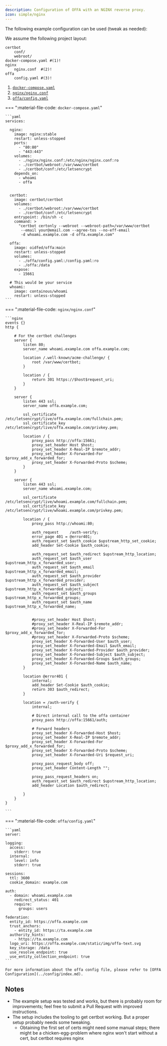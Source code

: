 ```yaml
---
description: Configuration of OFFA with an NGINX reverse proxy.
icon: simple/nginx
---
```


The following example configuration can be used (tweak as needed):

We assume the following project layout:

```tree
certbot
    conf/
    webroot/
docker-compose.yaml #(1)!
nginx
    nginx.conf  #(2)!
offa
    config.yaml #(3)!
```

1. [`docker-compose.yaml`](#docker-composeyaml)
2. [`nginx/nginx.conf`](#nginxnginxconf)
3. [`offa/config.yaml`](#offaconfigyaml)

=== ":material-file-code: `docker-compose.yaml`"

    ```yaml
    services:

      nginx:
        image: nginx:stable
        restart: unless-stopped
        ports:
          - "80:80"
          - "443:443"
        volumes:
          - ./nginx/nginx.conf:/etc/nginx/nginx.conf:ro
          - ./certbot/webroot:/var/www/certbot
          - ./certbot/conf:/etc/letsencrypt
        depends_on:
          - whoami
          - offa


      certbot:
        image: certbot/certbot
        volumes:
          - ./certbot/webroot:/var/www/certbot
          - ./certbot/conf:/etc/letsencrypt
        entrypoint: /bin/sh -c
        command: >
          "certbot certonly --webroot --webroot-path=/var/www/certbot
           --email your@email.com --agree-tos --no-eff-email
           -d whoami.example.com -d offa.example.com"

      offa:
        image: oidfed/offa:main
        restart: unless-stopped
        volumes:
          - ./offa/config.yaml:/config.yaml:ro
          - ./offa:/data
        expose:
          - 15661

      # This would be your service
      whoami:
        image: containous/whoami
        restart: unless-stopped
    ```

=== ":material-file-code: `nginx/nginx.conf`"

    ```nginx
    events {}
    http {

        # For the certbot challenges
        server {
            listen 80;
            server_name whoami.example.com offa.example.com;

            location /.well-known/acme-challenge/ {
                root /var/www/certbot;
            }

            location / {
                return 301 https://$host$request_uri;
            }
        }

        server {
            listen 443 ssl;
            server_name offa.example.com;

            ssl_certificate /etc/letsencrypt/live/offa.example.com/fullchain.pem;
            ssl_certificate_key /etc/letsencrypt/live/offa.example.com/privkey.pem;

            location / {
                proxy_pass http://offa:15661;
                proxy_set_header Host $host;
                proxy_set_header X-Real-IP $remote_addr;
                proxy_set_header X-Forwarded-For $proxy_add_x_forwarded_for;
                proxy_set_header X-Forwarded-Proto $scheme;
            }
        }

        server {
            listen 443 ssl;
            server_name whoami.example.com;

            ssl_certificate /etc/letsencrypt/live/whoami.example.com/fullchain.pem;
            ssl_certificate_key /etc/letsencrypt/live/whoami.example.com/privkey.pem;

            location / {
                proxy_pass http://whoami:80;

                auth_request     /auth-verify;
                error_page 401 = @error401;
                auth_request_set $auth_cookie $upstream_http_set_cookie;
                add_header Set-Cookie $auth_cookie;

                auth_request_set $auth_redirect $upstream_http_location;
                auth_request_set $auth_user $upstream_http_x_forwarded_user;
                auth_request_set $auth_email $upstream_http_x_forwarded_email;
                auth_request_set $auth_provider $upstream_http_x_forwarded_provider;
                auth_request_set $auth_subject $upstream_http_x_forwarded_subject;
                auth_request_set $auth_groups $upstream_http_x_forwarded_groups;
                auth_request_set $auth_name $upstream_http_x_forwarded_name;


                #proxy_set_header Host $host;
                #proxy_set_header X-Real-IP $remote_addr;
                #proxy_set_header X-Forwarded-For $proxy_add_x_forwarded_for;
                #proxy_set_header X-Forwarded-Proto $scheme;
                proxy_set_header X-Forwarded-User $auth_user;
                proxy_set_header X-Forwarded-Email $auth_email;
                proxy_set_header X-Forwarded-Provider $auth_provider;
                proxy_set_header X-Forwarded-Subject $auth_subject;
                proxy_set_header X-Forwarded-Groups $auth_groups;
                proxy_set_header X-Forwarded-Name $auth_name;
            }

            location @error401 {
                internal;
                add_header Set-Cookie $auth_cookie;
                return 303 $auth_redirect;
            }

            location = /auth-verify {
                internal;

                # Direct internal call to the offa container
                proxy_pass http://offa:15661/auth;

                # Forward headers
                proxy_set_header X-Forwarded-Host $host;
                proxy_set_header X-Real-IP $remote_addr;
                proxy_set_header X-Forwarded-For $proxy_add_x_forwarded_for;
                proxy_set_header X-Forwarded-Proto $scheme;
                proxy_set_header X-Forwarded-Uri $request_uri;

                proxy_pass_request_body off;
                proxy_set_header Content-Length "";

                proxy_pass_request_headers on;
                auth_request_set $auth_redirect $upstream_http_location;
                add_header Location $auth_redirect;

            }
        }
    }

    ```

=== ":material-file-code: `offa/config.yaml`"

    ```yaml
    server:

    logging:
      access:
        stderr: true
      internal:
        level: info
        stderr: true

    sessions:
      ttl: 3600
      cookie_domain: example.com

    auth:
      - domain: whoami.example.com
        redirect_status: 401
        require:
          groups: users

    federation:
      entity_id: https://offa.example.com
      trust_anchors:
        - entity_id: https://ta.example.com
      authority_hints:
        - https://ta.example.com
      logo_uri: https://offa.example.com/static/img/offa-text.svg
      key_storage: /data
      use_resolve_endpoint: true
      use_entity_collection_endpoint: true
    ```

    For more information about the offa config file, please refer to [OFFA Configuration](../config/index.md).

## Notes
- The example setup was tested and works, but there is probably room for 
  improvements; feel free to submit a Pull Request with improved instructions.
- The setup includes the tooling to get certbot working. But a proper setup 
  probably needs some tweaking.
    - Obtaining the first set of certs might need some manual steps; there 
      might be a chicken-egg-problem where nginx won't start without a cert, 
      but certbot requires nginx

